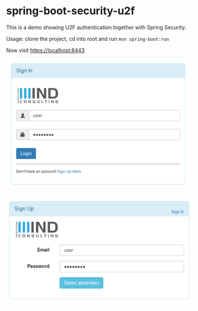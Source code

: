 # spring-boot-security-u2f

This is a demo showing U2F authentication together with Spring Security.

Usage: clone the project, cd into root and run ```mvn spring-boot:run```

Now visit [https://localhost:8443](https://localhost:8443)

![login](doc/login.png)

![signup](doc/signup.png)
